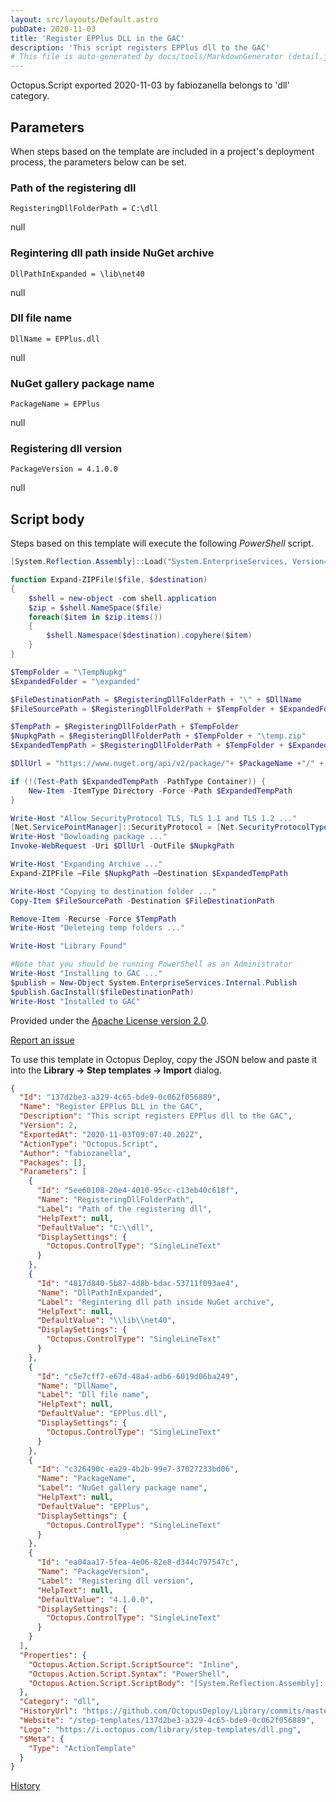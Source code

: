 ```yaml
---
layout: src/layouts/Default.astro
pubDate: 2020-11-03
title: 'Register EPPlus DLL in the GAC'
description: 'This script registers EPPlus dll to the GAC'
# This file is auto-generated by docs/tools/MarkdownGenerator (detail.js)
---
```


Octopus.Script exported 2020-11-03 by fabiozanella belongs to 'dll' category.

## Parameters

When steps based on the template are included in a project's deployment process, the parameters below can be set.


<div class="param">

### Path of the registering dll

`RegisteringDllFolderPath = C:\dll`

null

</div>
        
<div class="param">

### Regintering dll path inside NuGet archive

`DllPathInExpanded = \lib\net40`

null

</div>
        
<div class="param">

### Dll file name

`DllName = EPPlus.dll`

null

</div>
        
<div class="param">

### NuGet gallery package name

`PackageName = EPPlus`

null

</div>
        
<div class="param">

### Registering dll version

`PackageVersion = 4.1.0.0`

null

</div>
        

## Script body

Steps based on this template will execute the following *PowerShell* script.

```PowerShell
[System.Reflection.Assembly]::Load("System.EnterpriseServices, Version=4.0.0.0, Culture=neutral, PublicKeyToken=b03f5f7f11d50a3a")

function Expand-ZIPFile($file, $destination)
{
    $shell = new-object -com shell.application
    $zip = $shell.NameSpace($file)
    foreach($item in $zip.items())
    {
        $shell.Namespace($destination).copyhere($item)
    }
}

$TempFolder = "\TempNupkg"
$ExpandedFolder = "\expanded"

$FileDestinationPath = $RegisteringDllFolderPath + "\" + $DllName 
$FileSourcePath = $RegisteringDllFolderPath + $TempFolder + $ExpandedFolder + $DllPathInExpanded + "\" + $DllName

$TempPath = $RegisteringDllFolderPath + $TempFolder
$NupkgPath = $RegisteringDllFolderPath + $TempFolder + "\temp.zip"
$ExpandedTempPath = $RegisteringDllFolderPath + $TempFolder + $ExpandedFolder

$DllUrl = "https://www.nuget.org/api/v2/package/"+ $PackageName +"/" + $PackageVersion

if (!(Test-Path $ExpandedTempPath -PathType Container)) {
    New-Item -ItemType Directory -Force -Path $ExpandedTempPath
}

Write-Host "Allow SecurityProtocol TLS, TLS 1.1 and TLS 1.2 ..."
[Net.ServicePointManager]::SecurityProtocol = [Net.SecurityProtocolType]::Tls -bor [Net.SecurityProtocolType]::Tls11 -bor [Net.SecurityProtocolType]::Tls12
Write-Host "Dowloading package ..."
Invoke-WebRequest -Uri $DllUrl -OutFile $NupkgPath

Write-Host "Expanding Archive ..."
Expand-ZIPFile –File $NupkgPath –Destination $ExpandedTempPath

Write-Host "Copying to destination folder ..."
Copy-Item $FileSourcePath -Destination $FileDestinationPath

Remove-Item -Recurse -Force $TempPath
Write-Host "Deleteing temp folders ..."

Write-Host "Library Found"

#Note that you should be running PowerShell as an Administrator
Write-Host "Installing to GAC ..."
$publish = New-Object System.EnterpriseServices.Internal.Publish
$publish.GacInstall($fileDestinationPath)
Write-Host "Installed to GAC"
```

Provided under the [Apache License version 2.0](https://github.com/OctopusDeploy/Library/blob/master/LICENSE.txt).

[Report an issue](https://github.com/OctopusDeploy/Library/issues/new?assignees=&labels=&projects=&template=bug-report.yml&title=Issue%20with%20Register%20EPPlus%20DLL%20in%20the%20GAC&step-template=Register%20EPPlus%20DLL%20in%20the%20GAC)

<div class="get-json">

To use this template in Octopus Deploy, copy the JSON below and paste it into the **Library → Step templates → Import** dialog.

```json
{
  "Id": "137d2be3-a329-4c65-bde9-0c062f056889",
  "Name": "Register EPPlus DLL in the GAC",
  "Description": "This script registers EPPlus dll to the GAC",
  "Version": 2,
  "ExportedAt": "2020-11-03T09:07:40.202Z",
  "ActionType": "Octopus.Script",
  "Author": "fabiozanella",
  "Packages": [],
  "Parameters": [
    {
      "Id": "5ee60108-20e4-4010-95cc-c13eb40c618f",
      "Name": "RegisteringDllFolderPath",
      "Label": "Path of the registering dll",
      "HelpText": null,
      "DefaultValue": "C:\\dll",
      "DisplaySettings": {
        "Octopus.ControlType": "SingleLineText"
      }
    },
    {
      "Id": "4817d840-5b87-4d8b-bdac-53711f093ae4",
      "Name": "DllPathInExpanded",
      "Label": "Regintering dll path inside NuGet archive",
      "HelpText": null,
      "DefaultValue": "\\lib\\net40",
      "DisplaySettings": {
        "Octopus.ControlType": "SingleLineText"
      }
    },
    {
      "Id": "c5e7cff7-e67d-48a4-adb6-6019d06ba249",
      "Name": "DllName",
      "Label": "Dll file name",
      "HelpText": null,
      "DefaultValue": "EPPlus.dll",
      "DisplaySettings": {
        "Octopus.ControlType": "SingleLineText"
      }
    },
    {
      "Id": "c326490c-ea29-4b2b-99e7-37027233bd06",
      "Name": "PackageName",
      "Label": "NuGet gallery package name",
      "HelpText": null,
      "DefaultValue": "EPPlus",
      "DisplaySettings": {
        "Octopus.ControlType": "SingleLineText"
      }
    },
    {
      "Id": "ea04aa17-5fea-4e06-82e8-d344c797547c",
      "Name": "PackageVersion",
      "Label": "Registering dll version",
      "HelpText": null,
      "DefaultValue": "4.1.0.0",
      "DisplaySettings": {
        "Octopus.ControlType": "SingleLineText"
      }
    }
  ],
  "Properties": {
    "Octopus.Action.Script.ScriptSource": "Inline",
    "Octopus.Action.Script.Syntax": "PowerShell",
    "Octopus.Action.Script.ScriptBody": "[System.Reflection.Assembly]::Load(\"System.EnterpriseServices, Version=4.0.0.0, Culture=neutral, PublicKeyToken=b03f5f7f11d50a3a\")\n\nfunction Expand-ZIPFile($file, $destination)\n{\n    $shell = new-object -com shell.application\n    $zip = $shell.NameSpace($file)\n    foreach($item in $zip.items())\n    {\n        $shell.Namespace($destination).copyhere($item)\n    }\n}\n\n$TempFolder = \"\\TempNupkg\"\n$ExpandedFolder = \"\\expanded\"\n\n$FileDestinationPath = $RegisteringDllFolderPath + \"\\\" + $DllName \n$FileSourcePath = $RegisteringDllFolderPath + $TempFolder + $ExpandedFolder + $DllPathInExpanded + \"\\\" + $DllName\n\n$TempPath = $RegisteringDllFolderPath + $TempFolder\n$NupkgPath = $RegisteringDllFolderPath + $TempFolder + \"\\temp.zip\"\n$ExpandedTempPath = $RegisteringDllFolderPath + $TempFolder + $ExpandedFolder\n\n$DllUrl = \"https://www.nuget.org/api/v2/package/\"+ $PackageName +\"/\" + $PackageVersion\n\nif (!(Test-Path $ExpandedTempPath -PathType Container)) {\n    New-Item -ItemType Directory -Force -Path $ExpandedTempPath\n}\n\nWrite-Host \"Allow SecurityProtocol TLS, TLS 1.1 and TLS 1.2 ...\"\n[Net.ServicePointManager]::SecurityProtocol = [Net.SecurityProtocolType]::Tls -bor [Net.SecurityProtocolType]::Tls11 -bor [Net.SecurityProtocolType]::Tls12\nWrite-Host \"Dowloading package ...\"\nInvoke-WebRequest -Uri $DllUrl -OutFile $NupkgPath\n\nWrite-Host \"Expanding Archive ...\"\nExpand-ZIPFile –File $NupkgPath –Destination $ExpandedTempPath\n\nWrite-Host \"Copying to destination folder ...\"\nCopy-Item $FileSourcePath -Destination $FileDestinationPath\n\nRemove-Item -Recurse -Force $TempPath\nWrite-Host \"Deleteing temp folders ...\"\n\nWrite-Host \"Library Found\"\n\n#Note that you should be running PowerShell as an Administrator\nWrite-Host \"Installing to GAC ...\"\n$publish = New-Object System.EnterpriseServices.Internal.Publish\n$publish.GacInstall($fileDestinationPath)\nWrite-Host \"Installed to GAC\""
  },
  "Category": "dll",
  "HistoryUrl": "https://github.com/OctopusDeploy/Library/commits/master/step-templates//opt/buildagent/work/75443764cd38076d/step-templates/epplus-register-dll-gac.json",
  "Website": "/step-templates/137d2be3-a329-4c65-bde9-0c062f056889",
  "Logo": "https://i.octopus.com/library/step-templates/dll.png",
  "$Meta": {
    "Type": "ActionTemplate"
  }
}
```

[History](https://github.com/OctopusDeploy/Library/commits/master/step-templates/https://github.com/OctopusDeploy/Library/commits/master/step-templates//opt/buildagent/work/75443764cd38076d/step-templates/epplus-register-dll-gac.json)

</div>
